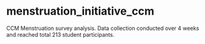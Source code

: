 # menstruation_initiative_ccm
CCM Menstruation survey analysis. Data collection conducted over 4 weeks and reached total 213 student participants.
